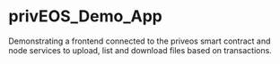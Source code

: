 # privEOS_Demo_App

Demonstrating a frontend connected to the priveos smart contract and node services to upload, list and download files based on transactions.
